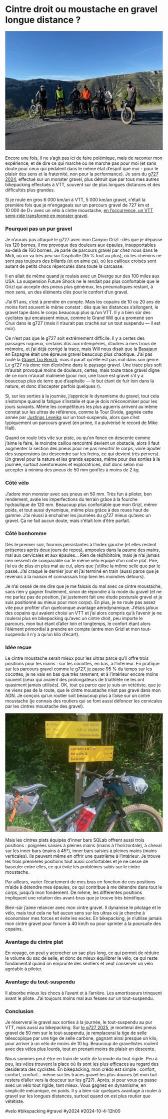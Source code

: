 # Cintre droit ou moustache en gravel longue distance ?

![g727](_i/2024-09-29-093731.webp)

Encore une fois, il ne s’agit pas ici de faire polémique, mais de raconter mon expérience, et de dire ce qui marche ou ne marche pas pour moi (et sans doute pour ceux qui pédalent dans le même état d’esprit que moi - pour le plaisir des sens et la fraternité, non pour la performance). Je sors du [g727 2024](g727-2024.md), effectué sur un monster gravel, plus détruit que par tous mes autres bikepacking effectués à VTT, souvent sur de plus longues distances et des difficultés plus grandes.

Si je roule en gros 6 000 km/an à VTT, 5 000 km/an gravel, c’était la première fois que je m’engageais sur un parcours gravel de 727 km et 10 000 de D+ avec un vélo à cintre moustache, [en l’occurrence, un VTT semi-ride transformé en monster gravel](https://tcrouzet.com/2024/09/04/monster-gravel/).

### Pourquoi pas un pur gravel

Je n’aurais pas attaqué le g727 avec mon Canyon Grizl : dès que je dépasse les 120 bornes, il me provoque des douleurs aux épaules, insupportables au-delà de 160 bornes. Je parle de parcours gravel par chez nous dans le Midi, où on va très peu sur l’asphalte (35 % tout au plus), où les chemins ne sont pas toujours des billards (et on aime ça), où les cailloux croisés sont autant de petits chocs répercutés dans toute la carcasse.

Il en allait de même quand je roulais avec un Diverge sur des 100 miles aux USA. La suspension Future Shock ne le rendait pas plus confortable que le Grizl qui accepte des pneus plus généreux, les pneumatiques restant, à mon sens, un des éléments clés pour le confort d’un gravel.

J’ai 61 ans, c’est à prendre en compte. Mais les copains de 10 ou 20 ans de moins font souvent le même constat : dès que les distances s’allongent, le gravel tape dans le corps beaucoup plus qu’un VTT. Il y a bien sûr des cyclistes qui encaissent mieux, comme le Grand Will qui a promené son Crux dans le g727 (mais il n’aurait pas craché sur un tout suspendu — il est mûr).

Ce n’est pas que le g727 soit extrêmement difficile. Il y a certes des passages rugueux, certains dûs aux intempéries, d’autres à mes trous de mémoire, et j’ai déjà corrigé la trace, mais Will nous disait que la [Basajaun](https://www.transiberica.club/basajaun/) en Espagne était une épreuve gravel beaucoup plus chaotique. J’ai pas roulé la [Gravel Tro Breizh](https://erminig.cc/epreuves/la-gravel-tro-breizh/), mais il paraît qu’elle est pas mal dans son genre. Le g727 n’a donc rien d’extrême dans le paysage gravel. Une trace plus soft m’aurait provoqué moins de douleurs, certes, mais toute trace gravel digne de ce nom m’aurait malmené (pour moi, une trace est gravel s’il y a beaucoup plus de terre que d’asphalte — le but étant de fuir loin dans la nature, et donc d’accepter parfois quelques r).

Si, sur les sorties à la journée, j’apprécie le dynamisme du gravel, tout cela s’estompe quand la fatigue s’installe et que je dois m’économiser pour les jours suivants. Même les compétiteurs les plus aguerris arrivent au même constat sur les ultras de référence, comme la Tour Divide, gagnée cette année par [Justinas Leveika](https://bikepacking.com/news/justinas-leveika-wins-2024-tour-divide/) sur un tout-suspendu, alors que c’est typiquement un parcours gravel (en prime, il a pulvérisé le record de Mike Hall).

Quand on roule très vite sur piste, ou qu’on fonce en descente comme j’aime le faire, le moindre caillou rencontré devient un obstacle, alors il faut augmenter la section des pneus pour ne pas meurtrir le corps, voire ajouter des suspensions (ou descendre sur les freins, ce qui devient très pervers). Un gravel pour la nature et les grands espaces, même pour des sorties à la journée, surtout aventureuses et exploratrices, doit donc selon moi accepter à minima des pneus de 50 mm gonflés à moins de 2 kg.

### Côté vélo

J’adore mon monster avec ses pneus en 50 mm. Très fun à piloter, bon rendement, avale les imperfections du terrain grâce à la fourche hydraulique de 120 mm. Beaucoup plus confortable que mon Grizl, même poids, et tout aussi dynamique, même plus grâce à des roues haut de gamme. J’ai réussi à enchaîner les journées du g727 mieux qu’avec un gravel. Ça ne fait aucun doute, mais c’était loin d’être parfait.

### Côté bonhomme

Dès le premier soir, fourmis persistantes à l’index gauche (et elles restent présentes après deux jours de repos), ampoules dans la paume des mains, mal aux cervicales et aux épaules… Rien de rédhibitoire, mais je n’ai jamais rien ressenti de comparable sur le même vélo équipé d’un cintre plat. Pire, j’ai eu de plus en plus mal au cul, alors que j’utilise la même selle que par le passé. J’ai craqué le dernier jour et j’ai terminé en train (aussi parce que je revenais à la maison et connaissais trop bien les moindres détours).

Je n’ai cessé de me dire que je me faisais du mal avec ce cintre moustache, sans rien y gagner finalement, sinon de répondre à la mode du gravel (et ne me parlez pas de position, j’ai justement fait une étude posturale gravel et je suis positionné au mieux pour mon corps). En plus, je ne roule pas assez vite pour profiter d’un quelconque avantage aérodynamique. J’étais jaloux des copains qui avaient choisi un VTT et j’ai alors compris qu’à l’avenir je ne roulerai plus en bikepacking qu’avec un cintre droit, peu importe le parcours, mon but étant d’aller loin et longtemps, le confort étant alors l’élément primordial à prendre en compte (entre mon Grizl et mon tout-suspendu il n’y a qu’un kilo d’écart).

### Idée reçue

Le cintre moustache serait mieux pour les ultras parce qu’il offre trois positions pour les mains : sur les cocottes, en bas, à l’intérieur. En pratique sur les parcours gravel comme le g727, je passe 95 % du temps sur les cocottes, je ne vais en bas que très rarement, et à l’intérieur encore moins souvent (ceux qui avaient des prolongateurs de triathlète ne les ont quasiment jamais utilisés). OK, tout ça parce que je suis un vététiste, que je ne viens pas de la route, que le cintre moustache n’est pas gravé dans mon ADN. Je conçois qu’un routier soit beaucoup plus à l’aise sur un cintre moustache (je connais des routiers qui se font aussi défoncer les cervicales par les cintres moustache des gravel).

![Inner Bar SQLab](_i/2024-07-20-155043.webp)

Mais les cintres plats équipés d’inner bars SQLab offrent aussi trois positions : poignées saisies à pleines mains (mains à l’horizontale), à cheval sur les inner bars (mains à 45°), inner bars saisies à pleines mains (mains verticales). Ils peuvent même en offrir une quatrième à l’intérieur. Je trouve les trois premières positions tout aussi confortables et je ne cesse de basculer entre elles, ce qui évite les problèmes subis sur le cintre moustache.

Par ailleurs, varier l’écartement de mes bras en fonction de ces positions m’aide à détendre mes épaules, ce qui contribue à me détendre dans tout le corps, jusqu’à mon fondement. De même, les différentes positions impliquent une rotation des avant-bras que je trouve très bénéfique.

Bien-sûr j’aime relancer avec mon cintre gravel. Il dynamise le pilotage et le vélo, mais tout cela ne fait aucun sens sur les ultras où je cherche à économiser mes forces et évite les excès. En bikepacking, je n’utilise jamais mon cintre gravel pour foncer à 40 km/h ou pour sprinter à la poursuite des copains.

### Avantage du cintre plat

En voyage, on peut y accrocher un sac plus long, ce qui permet de réduire le volume du sac de selle, et donc de mieux équilibrer le vélo, ce qui reste fondamental quand on emprunte des sentiers et veut conserver un vélo agréable à piloter.

### Avantage du tout-suspendu

Il absorbe mieux les chocs à l’avant et à l’arrière. Les amortisseurs trinquent avant le pilote. J’ai toujours moins mal aux fesses sur un tout-suspendu.

### Conclusion

Je réserverai le gravel aux sorties à la journée, le tout-suspendu au pur VTT, mais aussi au bikepacking. Sur [le g727 2025](https://727bikepacking.fr/g727-Grand-Depart/), je monterai des pneus gravel de 50 mm sur le tout-suspendu, je remplacerai la tige de selle télescopique par une tige de selle carbone, gagnant ainsi presque un kilo, pour arriver à un vélo de moins de 10 kg. Beaucoup de gravellistes roulent avec des vélos plus lourds, tout en prenant moins de plaisir en descente.

Nous sommes peut-être en train de sortir de la mode du tout rigide. Peu à peu, les vélos trouvent la place où ils sont les plus efficaces au regard des desiderata des cyclistes. En bikepacking, mon crédo est simple : confort, confort, confort… même sur les traces gravel les plus douces (et mon but restera d’aller vers la douceur sur les g727). Après, si pour vous ça passe avec un vélo tout rigide, tant mieux. Vous gagnez en dynamisme, en simplicité mécanique, en poids. Il y a bien-sûr quelques avantage à rouler à gravel sur les longues distances, surtout quand on est plus routier que vététiste.

#velo #bikepacking #gravel #y2024 #2024-10-4-12h00
